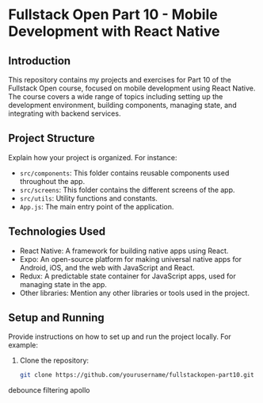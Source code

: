 # Fullstack Open Part 10 - Mobile Development with React Native

## Introduction

This repository contains my projects and exercises for Part 10 of the Fullstack Open course, focused on mobile development using React Native. The course covers a wide range of topics including setting up the development environment, building components, managing state, and integrating with backend services.

## Project Structure

Explain how your project is organized. For instance:

- `src/components`: This folder contains reusable components used throughout the app.
- `src/screens`: This folder contains the different screens of the app.
- `src/utils`: Utility functions and constants.
- `App.js`: The main entry point of the application.

## Technologies Used

- React Native: A framework for building native apps using React.
- Expo: An open-source platform for making universal native apps for Android, iOS, and the web with JavaScript and React.
- Redux: A predictable state container for JavaScript apps, used for managing state in the app.
- Other libraries: Mention any other libraries or tools used in the project.

## Setup and Running

Provide instructions on how to set up and run the project locally. For example:

1. Clone the repository:
   ```bash
   git clone https://github.com/yourusername/fullstackopen-part10.git


debounce
filtering
apollo